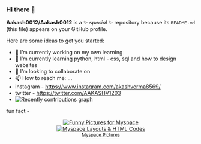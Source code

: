 ### Hi there 👋


**Aakash0012/Aakash0012** is a ✨ _special_ ✨ repository because its `README.md` (this file) appears on your GitHub profile.

Here are some ideas to get you started:

- 🔭 I’m currently working on my own learning
- 🌱 I’m currently learning python, html - css, sql and how to design websites
- 👯 I’m looking to collaborate on
- 📫 How to reach me: ...
- instagram - https://www.instagram.com/akashverma8569/
- twitter - https://twitter.com/AAKASHV1203
- <img src="https://activity-graph.herokuapp.com/graph?username=Aakash0012&custom_title=Recently%20contributions&hide_border=true&area=true&area_color=2895BC&point=FE0000&line=2895BC&theme=react-dark" alt="Recently contributions graph">
fun fact - 
<center><a href="http://www.fillster.com/funny-pictures/1/" target="_blank"><img src="http://www.fillster.com/images/pictures/688a.jpg" border="0" alt="Funny Pictures for Myspace"></a><br /><a href="http://www.fillster.com" target="_blank"><img src="http://www.fillster.com/images/lthumb.gif" border="0" alt="Myspace Layouts & HTML Codes"></a><br /><a style="font-size: 12px;" href="http://www.fillster.com/myspace-pictures/" target="_blank">Myspace Pictures</a></center>
